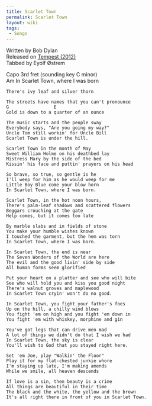 ```yaml
---
title: Scarlet Town
permalink: Scarlet Town
layout: wiki
tags:
 - Songs
---
```


<span class="writtenby">Written by <span class="writer">Bob Dylan
</span></span>  
<span class="versioninfo">Released on [Tempest
(2012)](Tempest (2012))</span>  
<span class="tabbedby">Tabbed by <span class="tabber"> Eyolf Østrem
</span></span>

<div class="preamble">
<div class="capo">
Capo <span class="capopos">3rd</span> fret <span class="key">(sounding
key</span> <span class="sounding">C minor</span>)

</div>
</div>
<div class="song">
    Am
    In Scarlet Town, where I was born

    There's ivy leaf and silver thorn

    The streets have names that you can't pronounce
    G                 E
    Gold is down to a quarter of an ounce

    The music starts and the people sway
    Everybody says, "Are you going my way?"
    Uncle Tom still workin' for Uncle Bill
    Scarlet Town is under the hill.

    Scarlet Town in the month of May
    Sweet William Holme on his deathbed lay
    Mistress Mary by the side of the bed
    Kissin' his face and puttin' prayers on his head

    So brave, so true, so gentle is he
    I'll weep for him as he would weep for me
    Little Boy Blue come your blow horn
    In Scarlet Town, where I was born.

    Scarlet Town, in the hot noon hours,
    There's palm-leaf shadows and scattered flowers
    Beggars crouching at the gate
    Help comes, but it comes too late

    By marble slabs and in fields of stone
    You make your humble wishes known
    I touched the garment, but the hem was torn
    In Scarlet Town, where I was born.

    In Scarlet Town, the end is near
    The Seven Wonders of the World are here
    The evil and the good livin' side by side
    All human forms seem glorified

    Put your heart on a platter and see who will bite
    See who will hold you and kiss you good night
    There's walnut groves and maplewood
    In Scarlet Town cryin' won't do no good.

    In Scarlet Town, you fight your father's foes
    Up on the hill, a chilly wind blows
    You fight 'em on high and you fight 'em down in
    You fight 'em with whiskey, morphine and gin

    You've got legs that can drive men mad
    A lot of things we didn't do that I wish we had
    In Scarlet Town, the sky is clear
    You'll wish to God that you stayed right here.

    Set 'em Joe, play "Walkin' the Floor"
    Play it for my flat-chested junkie whore
    I'm staying up late, I'm making amends
    While we smile, all heaven descends

    If love is a sin, then beauty is a crime
    All things are beautiful in their time
    The black and the white, the yellow and the brown
    It's all right there in front of you in Scarlet Town.

</div>

